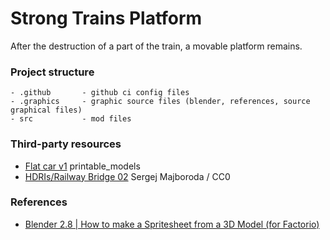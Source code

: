 # Strong Trains Platform

After the destruction of a part of the train, a movable platform remains.

### Project structure

```
- .github       - github ci config files
- .graphics     - graphic source files (blender, references, source graphical files)
- src           - mod files
```

### Third-party resources
 - [Flat car v1](https://free3d.com/3d-model/flat-car-v1--355163.html) printable_models
 - [HDRIs/Railway Bridge 02](https://polyhaven.com/a/railway_bridge_02) Sergej Majboroda / CC0

### References
- [Blender 2.8 | How to make a Spritesheet from a 3D Model (for Factorio)](https://www.youtube.com/watch?v=h36kd6wiWy8&t=615s)